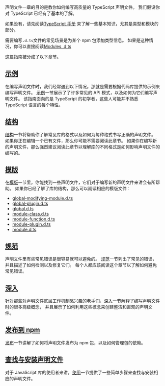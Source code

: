 声明文件一章的目的是教你如何编写高质量的 TypeScript 声明文件。
我们假设你对 TypeScript 已经有了基本的了解。

如果没有，请先阅读[TypeScript 手册](../handbook/basic-types.md) 来了解一些基本知识，尤其是类型和模块的部分。

需要编写`.d.ts`文件的常见场景是为某个 npm 包添加类型信息。
如果是这种情况，你可以直接阅读[Modules .d.ts](./templates/module.d.ts.md)

这篇指南被分成了以下章节。

## [示例](./by-example.md)

在编写声明文件时，我们经常遇到以下情况，那就是需要根据代码库提供的示例来编写声明文件。
[示例](./by-example.md)一节展示了了许多常见的 API 模式，以及如何为它们编写声明文件。
该指南面向的是 TypeScript 的初学者，这些人可能并不熟悉 TypeScript 语言的每个特性。

## [结构](./library-structures.md)

[结构](./library-structures.md)一节将帮助你了解常见库的格式以及如何为每种格式书写正确的声明文件。
如果你正在编辑一个已有文件，那么你可能不需要阅读此章节。
如果你在编写新的声明文件，那么强烈建议阅读此章节以理解库的不同格式是如何影响声明文件的编写的。

## [模版](./templates.md)

在[模版](./templates.md)一节里，你能找到一些声明文件，它们对于编写新的声明文件来讲会有所帮助。
如果你已经了解了库的结构，那么可以阅读相应的模版文件：

-   [global-modifying-module.d.ts](templates/global-modifying-module.d.ts.md)
-   [global-plugin.d.ts](templates/global-plugin.d.ts.md)
-   [global.d.ts](templates/global.d.ts.md)
-   [module-class.d.ts](templates/module-class.d.ts.md)
-   [module-function.d.ts](templates/module-function.d.ts.md)
-   [module-plugin.d.ts](templates/module-plugin.d.ts.md)
-   [module.d.ts](templates/module.d.ts.md)

## [规范](./do-s-and-don-ts.md)

声明文件里有些常见错误是很容易就可以避免的。
[规范](./do-s-and-don-ts.md)一节列出了常见的错误，并且描述了如何检测以及修复它们。
每个人都应该阅读这个章节以了解如何避免常见错误。

## [深入](./deep-dive.md)

针对那些对声明文件底层工作机制感兴趣的老手们，[深入](./deep-dive.md)一节解释了编写声明文件时的很多高级概念，
并且展示了如何利用这些概念来创建整洁和直观的声明文件。

## [发布到 npm](./publishing.md)

[发布](./publishing.md)一节讲解了如何将声明文件发布为 npm 包，以及如何管理包的依赖。

## [查找与安装声明文件](./consumption.md)

对于 JavaScript 库的使用者来讲，[使用](./consumption.md)一节提供了一些简单步骤来查找与安装相应的声明文件。
